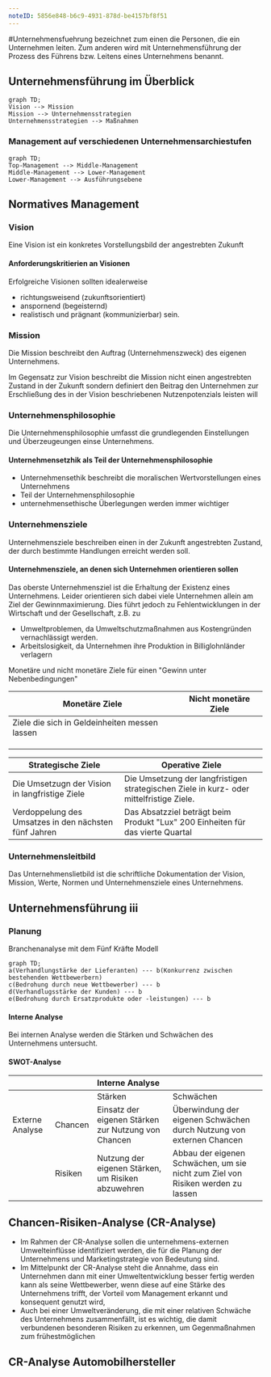 ```yaml
---
noteID: 5856e848-b6c9-4931-878d-be4157bf8f51
---
```

#Unternehmensfuehrung bezeichnet zum einen die Personen, die ein Unternehmen leiten. Zum anderen wird mit Unternehmensführung der Prozess des Führens bzw. Leitens eines Unternehmens benannt.


## Unternehmensführung im Überblick

```mermaid
graph TD;
Vision --> Mission
Mission --> Unternehmensstrategien
Unternehmensstrategien --> Maßnahmen
```

### Management auf verschiedenen Unternehmensarchiestufen
```mermaid
graph TD;
Top-Management --> Middle-Management
Middle-Management --> Lower-Management
Lower-Management --> Ausführungsebene
```

## Normatives Management
### Vision
Eine Vision ist ein konkretes Vorstellungsbild der angestrebten Zukunft
#### Anforderungskritierien an Visionen
Erfolgreiche Visionen sollten idealerweise
- richtungsweisend (zukunftsorientiert)
- anspornend (begeisternd)
- realistisch und prägnant (kommunizierbar)
sein.

### Mission
Die Mission beschreibt den Auftrag (Unternehmenszweck) des eigenen Unternehmens.

Im Gegensatz zur Vision beschreibt die Mission nicht einen angestrebten Zustand in der Zukunft sondern definiert den Beitrag den Unternehmen zur Erschließung des in der Vision beschriebenen Nutzenpotenzials leisten will

### Unternehmensphilosophie
Die Unternehmensphilosophie umfasst die grundlegenden Einstellungen und Überzeugeungen einse Unternehmens.

#### Unternehmensetzhik als Teil der Unternehmensphilosophie
- Unternehmensethik beschreibt die moralischen Wertvorstellungen eines Unternehmens
- Teil der Unternehmensphilosophie
- unternehmensethische Überlegungen werden immer wichtiger

### Unternehmensziele
Unternehmensziele beschreiben einen in der Zukunft angestrebten Zustand, der durch bestimmte Handlungen erreicht werden soll.

#### Unternehmensziele, an denen sich Unternehmen orientieren sollen

Das oberste Unternehmensziel ist die Erhaltung der Existenz eines Unternehmens. Leider orientieren sich dabei viele Unternehmen allein am Ziel der Gewinnmaximierung. Dies führt jedoch zu Fehlentwicklungen in der Wirtschaft und der Gesellschaft, z.B. zu
- Umweltproblemen, da Umweltschutzmaßnahmen aus Kostengründen vernachlässigt werden.
- Arbeitslosigkeit, da Unternehmen ihre Produktion in Billiglohnländer verlagern


Monetäre und nicht monetäre Ziele für einen "Gewinn unter Nebenbedingungen"

| Monetäre Ziele                                | Nicht monetäre Ziele |
| --------------------------------------------- | -------------------- |
| Ziele die sich in Geldeinheiten messen lassen |                      |
|                                               |                      |
|                                               |                      |
|                                               |                      |

| Strategische Ziele                                    | Operative Ziele                                                                         |
| ----------------------------------------------------- | --------------------------------------------------------------------------------------- |
| Die Umsetzugn der Vision in langfristige Ziele        | Die Umsetzung der langfristigen strategischen Ziele in kurz- oder mittelfristige Ziele. |
| Verdoppelung des Umsatzes in den nächsten fünf Jahren | Das Absatzziel beträgt beim Produkt "Lux" 200 Einheiten für das vierte Quartal          |

### Unternehmensleitbild
Das Unternehmenslietbild ist die schriftliche Dokumentation der Vision, Mission, Werte, Normen und Unternehmensziele eines Unternehmens.

## Unternehmensführung iii
### Planung
Branchenanalyse mit dem Fünf Kräfte Modell

```mermaid
graph TD;
a(Verhandlungstärke der Lieferanten) --- b(Konkurrenz zwischen bestehenden Wettbewerbern)
c(Bedrohung durch neue Wettbewerber) --- b
d(Verhandlugsstärke der Kunden) --- b
e(Bedrohung durch Ersatzprodukte oder -leistungen) --- b
```
#### Interne Analyse
Bei internen Analyse werden die Stärken und Schwächen des Unternehmens untersucht.

#### SWOT-Analyse


|                 |         | Interne Analyse                                     |                                                                                 |
| --------------- | ------- |:--------------------------------------------------- | ------------------------------------------------------------------------------- |
|                 |         | Stärken                                             | Schwächen                                                                       |
| Externe Analyse | Chancen | Einsatz der eigenen Stärken zur Nutzung von Chancen | Überwindung der eigenen Schwächen durch Nutzung von externen Chancen            |
|                 | Risiken | Nutzung der eigenen Stärken, um Risiken abzuwehren  | Abbau der eigenen Schwächen, um sie nicht zum Ziel von Risiken werden zu lassen |

## Chancen-Risiken-Analyse (CR-Analyse)
- Im Rahmen der CR-Analyse sollen die unternehmens-externen Umwelteinflüsse identifiziert werden, die für die Planung der Unternehmens und Marketingstrategie von Bedeutung sind.
- Im Mittelpunkt der CR-Analyse steht die Annahme, dass ein Unternehmen dann mit einer Umweltentwicklung besser fertig werden kann als seine Wettbewerber, wenn diese auf eine Stärke des Unternehmens trifft, der Vorteil vom Management erkannt und konsequent genutzt wird,
- Auch bei einer Umweltveränderung, die mit einer relativen Schwäche des Unternehmens zusammenfällt, ist es wichtig, die damit verbundenen besonderen Risiken zu erkennen, um Gegenmaßnahmen zum frühestmöglichen

## CR-Analyse Automobilhersteller
